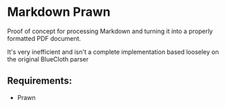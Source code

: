 Markdown Prawn
==============

Proof of concept for processing Markdown and turning it
into a properly formatted PDF document.

It's very inefficient and isn't a complete implementation
based looseley on the original BlueCloth parser 

Requirements:
-------------

  * Prawn


